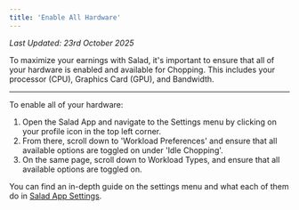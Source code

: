 ```yaml
---
title: 'Enable All Hardware'
---
```


_Last Updated: 23rd October 2025_

To maximize your earnings with Salad, it's important to ensure that all of your hardware is enabled and available for
Chopping. This includes your processor (CPU), Graphics Card (GPU), and Bandwidth.

---

To enable all of your hardware:

1. Open the Salad App and navigate to the Settings menu by clicking on your profile icon in the top left corner.
2. From there, scroll down to 'Workload Preferences' and ensure that all available options are toggled on under 'Idle
   Chopping'.
3. On the same page, scroll down to Workload Types, and ensure that all available options are toggled on.

You can find an in-depth guide on the settings menu and what each of them do in
[Salad App Settings](/docs/guides/using-salad/salad-app-settings).
